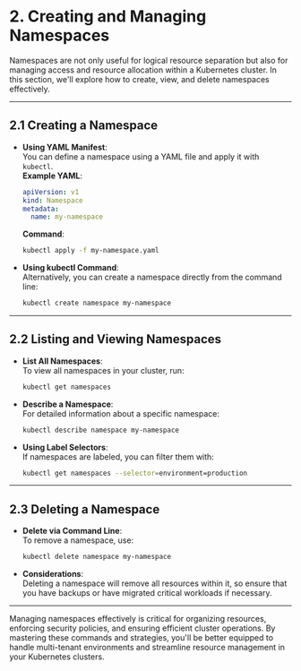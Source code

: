 # **2. Creating and Managing Namespaces**

Namespaces are not only useful for logical resource separation but also for managing access and resource allocation within a Kubernetes cluster. In this section, we'll explore how to create, view, and delete namespaces effectively.

---

## **2.1 Creating a Namespace**

- **Using YAML Manifest**:  
  You can define a namespace using a YAML file and apply it with `kubectl`.  
  **Example YAML**:
  ```yaml
  apiVersion: v1
  kind: Namespace
  metadata:
    name: my-namespace
  ```
  **Command**:
  ```bash
  kubectl apply -f my-namespace.yaml
  ```

- **Using kubectl Command**:  
  Alternatively, you can create a namespace directly from the command line:
  ```bash
  kubectl create namespace my-namespace
  ```

---

## **2.2 Listing and Viewing Namespaces**

- **List All Namespaces**:  
  To view all namespaces in your cluster, run:
  ```bash
  kubectl get namespaces
  ```
  
- **Describe a Namespace**:  
  For detailed information about a specific namespace:
  ```bash
  kubectl describe namespace my-namespace
  ```

- **Using Label Selectors**:  
  If namespaces are labeled, you can filter them with:
  ```bash
  kubectl get namespaces --selector=environment=production
  ```

---

## **2.3 Deleting a Namespace**

- **Delete via Command Line**:  
  To remove a namespace, use:
  ```bash
  kubectl delete namespace my-namespace
  ```
  
- **Considerations**:  
  Deleting a namespace will remove all resources within it, so ensure that you have backups or have migrated critical workloads if necessary.

---

Managing namespaces effectively is critical for organizing resources, enforcing security policies, and ensuring efficient cluster operations. By mastering these commands and strategies, you'll be better equipped to handle multi-tenant environments and streamline resource management in your Kubernetes clusters.